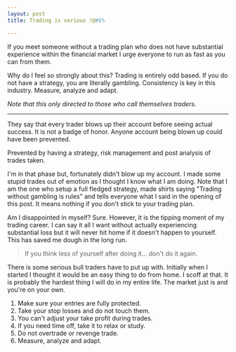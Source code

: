 ```yaml
---
layout: post
title: Trading is serious !@#$%

---
```


If you meet someone without a trading plan who does not have substantial experience within the financial market I urge everyone to run as fast as you can from them.

Why do I feel so strongly about this? Trading is entirely odd based. If you do not have a strategy, you are literally gambling. Consistency is key in this industry. Measure, analyze and adapt.

*Note that this only directed to those who call themselves traders.*

---

They say that every trader blows up their account before seeing actual success. It is not a badge of honor. Anyone account being blown up could have been prevented.

Prevented by having a strategy, risk management and post analysis of trades taken.

I'm in that phase but, fortunately didn't blow up my account. I made some stupid trades out of emotion as I thought I know what I am doing. Note that I am the one who setup a full fledged strategy, made shirts saying "Trading without gambling is rules" and tells everyone what I said in the opening of this post. It means nothing if you don't stick to your trading plan.

Am I disappointed in myself? Sure. However, it is the tipping moment of my trading career. I can say it all I want without actually experiencing substantial loss but it will never hit home if it doesn't happen to yourself. This has saved me dough in the long run.

> If you think less of yourself after doing it... don't do it again.

There is some serious bull traders have to put up with. Initially when I started I thought it would be an easy thing to do from home. I scoff at that. It is probably the hardest thing I will do in my entire life. The market just is and you're on your own.

1. Make sure your entries are fully protected.
2. Take your stop losses and do not touch them.
3. You can't adjust your take profit during trades.
4. If you need time off, take it to relax or study.
5. Do not overtrade or revenge trade.
6. Measure, analyze and adapt.